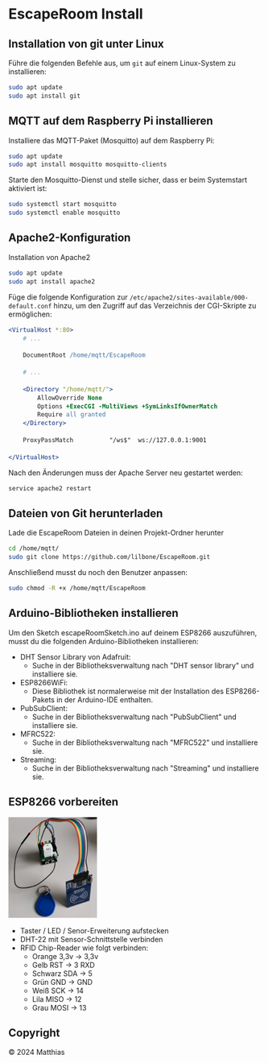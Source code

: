 # EscapeRoom Install

## Installation von git unter Linux

Führe die folgenden Befehle aus, um `git` auf einem Linux-System zu installieren:

```bash
sudo apt update
sudo apt install git
```
## MQTT auf dem Raspberry Pi installieren

Installiere das MQTT-Paket (Mosquitto) auf dem Raspberry Pi:
```bash
sudo apt update
sudo apt install mosquitto mosquitto-clients
```

Starte den Mosquitto-Dienst und stelle sicher, dass er beim Systemstart aktiviert ist:

```bash
sudo systemctl start mosquitto
sudo systemctl enable mosquitto
```

## Apache2-Konfiguration

Installation von Apache2

```bash
sudo apt update
sudo apt install apache2 
```

Füge die folgende Konfiguration zur `/etc/apache2/sites-available/000-default.conf` hinzu, um den Zugriff auf das Verzeichnis der CGI-Skripte zu ermöglichen:

```apache
<VirtualHost *:80>
    # ...

    DocumentRoot /home/mqtt/EscapeRoom

    # ...

    <Directory "/home/mqtt/">
        AllowOverride None
        Options +ExecCGI -MultiViews +SymLinksIfOwnerMatch
        Require all granted
    </Directory>

    ProxyPassMatch          "/ws$"  ws://127.0.0.1:9001

</VirtualHost>
```

Nach den Änderungen muss der Apache Server neu gestartet werden:

```bash
service apache2 restart
```

## Dateien von Git herunterladen

Lade die EscapeRoom Dateien in deinen Projekt-Ordner herunter

```bash
cd /home/mqtt/
sudo git clone https://github.com/lilbone/EscapeRoom.git
```

Anschließend musst du noch den Benutzer anpassen:

```bash
sudo chmod -R +x /home/mqtt/EscapeRoom
```
## Arduino-Bibliotheken installieren

Um den Sketch escapeRoomSketch.ino auf deinem ESP8266 auszuführen, musst du die folgenden Arduino-Bibliotheken installieren:

* DHT Sensor Library von Adafruit:
  * Suche in der Bibliotheksverwaltung nach "DHT sensor library" und installiere sie.
* ESP8266WiFi:
  * Diese Bibliothek ist normalerweise mit der Installation des ESP8266-Pakets in der Arduino-IDE enthalten.
* PubSubClient:
  * Suche in der Bibliotheksverwaltung nach "PubSubClient" und installiere sie.
* MFRC522:
  * Suche in der Bibliotheksverwaltung nach "MFRC522" und installiere sie.
* Streaming:
  * Suche in der Bibliotheksverwaltung nach "Streaming" und installiere sie.

## ESP8266 vorbereiten

<img src="./EscapeRoom_esp.jpg" alt="ESP8266 Verkabelung" height="200px">

* Taster / LED / Senor-Erweiterung aufstecken
* DHT-22 mit Sensor-Schnittstelle verbinden
* RFID Chip-Reader wie folgt verbinden:
  * Orange 3,3v   -> 3,3v
  * Gelb RST      -> 3 RXD
  * Schwarz SDA   -> 5
  * Grün GND      -> GND
  * Weiß SCK      -> 14
  * Lila MISO     -> 12
  * Grau MOSI     -> 13

## Copyright

© 2024 Matthias
